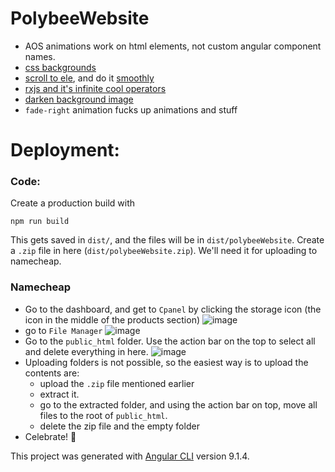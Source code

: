 # PolybeeWebsite

- AOS animations work on html elements, not custom angular component names.
- [css backgrounds](https://freefrontend.com/css-animated-backgrounds/)
- [scroll to ele](https://stackoverflow.com/a/43945776/6274300), and do it [smoothly](https://usefulangle.com/post/156/javascript-scroll-to-element)
- [rxjs and it's infinite cool operators](https://netbasal.com/reactive-sticky-header-in-angular-12dbffb3f1d3)
- [darken background image](https://stackoverflow.com/a/26621579/6274300)
- `fade-right` animation fucks up animations and stuff

# Deployment:
### Code:
Create a production build with
```
npm run build
```
This gets saved in `dist/`, and the files will be in `dist/polybeeWebsite`. Create a `.zip` file in here (`dist/polybeeWebsite.zip`). We'll need it for uploading to namecheap.
### Namecheap
- Go to the dashboard, and get to `Cpanel` by clicking the storage icon (the icon in the middle of the products section)
![image](https://user-images.githubusercontent.com/17317792/92896429-f0097700-f44e-11ea-8cc4-3a2519dcf614.png)
- go to `File Manager`
![image](https://user-images.githubusercontent.com/17317792/92896505-01528380-f44f-11ea-92da-b647acb12776.png)
- Go to the `public_html` folder. Use the action bar on the top to select all and delete everything in here.
![image](https://user-images.githubusercontent.com/17317792/92896548-0b748200-f44f-11ea-9dc9-ef535a2d380c.png)
- Uploading folders is not possible, so the easiest way is to upload the contents are: 
    - upload the `.zip` file mentioned earlier
    - extract it.
    - go to the extracted folder, and using the action bar on top, move all files to the root of `public_html`.
    - delete the zip file and the empty folder
- Celebrate! 🎉


This project was generated with [Angular CLI](https://github.com/angular/angular-cli) version 9.1.4.

